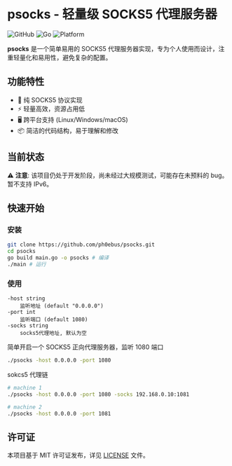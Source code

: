 # psocks - 轻量级 SOCKS5 代理服务器

![GitHub](https://img.shields.io/badge/license-MIT-blue.svg)
![Go](https://img.shields.io/github/go-mod/go-version/ph0ebus/psocks)
![Platform](https://img.shields.io/badge/platform-Linux%20%7C%20Windows%20%7C%20macOS-brightgreen.svg)

**psocks** 是一个简单易用的 SOCKS5 代理服务器实现，专为个人使用而设计，注重轻量化和易用性，避免复杂的配置。

## 功能特性

- 🚀 纯 SOCKS5 协议实现
- ⚡ 轻量高效，资源占用低
- 🖥️ 跨平台支持 (Linux/Windows/macOS)
- 📦 简洁的代码结构，易于理解和修改

## 当前状态

⚠ **注意**: 该项目仍处于开发阶段，尚未经过大规模测试，可能存在未预料的 bug。暂不支持 IPv6。

## 快速开始

### 安装

```bash
git clone https://github.com/ph0ebus/psocks.git
cd psocks
go build main.go -o psocks # 编译
./main # 运行
```
### 使用

```
-host string
    监听地址 (default "0.0.0.0")
-port int
    监听端口 (default 1080)
-socks string
    socks5代理地址, 默认为空
```

简单开启一个 SOCKS5 正向代理服务器，监听 1080 端口

```bash
./psocks -host 0.0.0.0 -port 1080
```

sokcs5 代理链

```bash
# machine 1
./psocks -host 0.0.0.0 -port 1080 -socks 192.168.0.10:1081
```

```bash
# machine 2
./psocks -host 0.0.0.0 -port 1081
```
## 许可证
本项目基于 MIT 许可证发布，详见 [LICENSE](LICENSE) 文件。